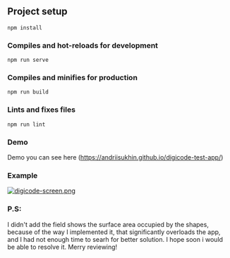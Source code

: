 ## Project setup
```
npm install
```

### Compiles and hot-reloads for development
```
npm run serve
```

### Compiles and minifies for production
```
npm run build
```

### Lints and fixes files
```
npm run lint
```
### Demo
Demo you can see here (https://andriisukhin.github.io/digicode-test-app/)

### Example

[![digicode-screen.png](https://i.postimg.cc/W4bHSLkD/digicode-screen.png)](https://postimg.cc/cv2h4zTZ)

### P.S: 
I didn't add the field shows the surface area occupied by the shapes, because of the way I implemented it, that significantly overloads the app, and I had not enough time to searh for better solution. I hope soon i would be able to resolve it. Merry reviewing!
